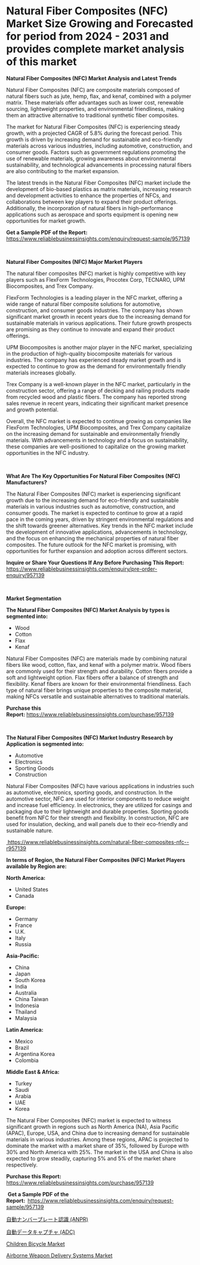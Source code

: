 <p><h1>Natural Fiber Composites (NFC) Market Size Growing and Forecasted for period from 2024 - 2031 and provides complete market analysis of this market</h1></p><p><strong>Natural Fiber Composites (NFC) Market Analysis and Latest Trends</strong></p>
<p><p>Natural Fiber Composites (NFC) are composite materials composed of natural fibers such as jute, hemp, flax, and kenaf, combined with a polymer matrix. These materials offer advantages such as lower cost, renewable sourcing, lightweight properties, and environmental friendliness, making them an attractive alternative to traditional synthetic fiber composites.</p><p>The market for Natural Fiber Composites (NFC) is experiencing steady growth, with a projected CAGR of 5.8% during the forecast period. This growth is driven by increasing demand for sustainable and eco-friendly materials across various industries, including automotive, construction, and consumer goods. Factors such as government regulations promoting the use of renewable materials, growing awareness about environmental sustainability, and technological advancements in processing natural fibers are also contributing to the market expansion.</p><p>The latest trends in the Natural Fiber Composites (NFC) market include the development of bio-based plastics as matrix materials, increasing research and development activities to enhance the properties of NFCs, and collaborations between key players to expand their product offerings. Additionally, the incorporation of natural fibers in high-performance applications such as aerospace and sports equipment is opening new opportunities for market growth.</p></p>
<p><strong>Get a Sample PDF of the Report:&nbsp;</strong> <a href="https://www.reliablebusinessinsights.com/enquiry/request-sample/957139">https://www.reliablebusinessinsights.com/enquiry/request-sample/957139</a></p>
<p>&nbsp;</p>
<p><strong>Natural Fiber Composites (NFC) Major Market Players</strong></p>
<p><p>The natural fiber composites (NFC) market is highly competitive with key players such as FlexForm Technologies, Procotex Corp, TECNARO, UPM Biocomposites, and Trex Company. </p><p>FlexForm Technologies is a leading player in the NFC market, offering a wide range of natural fiber composite solutions for automotive, construction, and consumer goods industries. The company has shown significant market growth in recent years due to the increasing demand for sustainable materials in various applications. Their future growth prospects are promising as they continue to innovate and expand their product offerings.</p><p>UPM Biocomposites is another major player in the NFC market, specializing in the production of high-quality biocomposite materials for various industries. The company has experienced steady market growth and is expected to continue to grow as the demand for environmentally friendly materials increases globally.</p><p>Trex Company is a well-known player in the NFC market, particularly in the construction sector, offering a range of decking and railing products made from recycled wood and plastic fibers. The company has reported strong sales revenue in recent years, indicating their significant market presence and growth potential.</p><p>Overall, the NFC market is expected to continue growing as companies like FlexForm Technologies, UPM Biocomposites, and Trex Company capitalize on the increasing demand for sustainable and environmentally friendly materials. With advancements in technology and a focus on sustainability, these companies are well-positioned to capitalize on the growing market opportunities in the NFC industry.</p></p>
<p>&nbsp;</p>
<p><strong>What Are The Key Opportunities For Natural Fiber Composites (NFC) Manufacturers?</strong></p>
<p><p>The Natural Fiber Composites (NFC) market is experiencing significant growth due to the increasing demand for eco-friendly and sustainable materials in various industries such as automotive, construction, and consumer goods. The market is expected to continue to grow at a rapid pace in the coming years, driven by stringent environmental regulations and the shift towards greener alternatives. Key trends in the NFC market include the development of innovative applications, advancements in technology, and the focus on enhancing the mechanical properties of natural fiber composites. The future outlook for the NFC market is promising, with opportunities for further expansion and adoption across different sectors.</p></p>
<p><strong>Inquire or Share Your Questions If Any Before Purchasing This Report:</strong> <a href="https://www.reliablebusinessinsights.com/enquiry/pre-order-enquiry/957139">https://www.reliablebusinessinsights.com/enquiry/pre-order-enquiry/957139</a></p>
<p>&nbsp;</p>
<p><strong>Market Segmentation</strong></p>
<p><strong>The Natural Fiber Composites (NFC) Market Analysis by types is segmented into:</strong></p>
<p><ul><li>Wood</li><li>Cotton</li><li>Flax</li><li>Kenaf</li></ul></p>
<p><p>Natural Fiber Composites (NFC) are materials made by combining natural fibers like wood, cotton, flax, and kenaf with a polymer matrix. Wood fibers are commonly used for their strength and durability. Cotton fibers provide a soft and lightweight option. Flax fibers offer a balance of strength and flexibility. Kenaf fibers are known for their environmental friendliness. Each type of natural fiber brings unique properties to the composite material, making NFCs versatile and sustainable alternatives to traditional materials.</p></p>
<p><strong>Purchase this Report:&nbsp;</strong><a href="https://www.reliablebusinessinsights.com/purchase/957139">https://www.reliablebusinessinsights.com/purchase/957139</a></p>
<p>&nbsp;</p>
<p><strong>The Natural Fiber Composites (NFC) Market Industry Research by Application is segmented into:</strong></p>
<p><ul><li>Automotive</li><li>Electronics</li><li>Sporting Goods</li><li>Construction</li></ul></p>
<p><p>Natural Fiber Composites (NFC) have various applications in industries such as automotive, electronics, sporting goods, and construction. In the automotive sector, NFC are used for interior components to reduce weight and increase fuel efficiency. In electronics, they are utilized for casings and packaging due to their lightweight and durable properties. Sporting goods benefit from NFC for their strength and flexibility. In construction, NFC are used for insulation, decking, and wall panels due to their eco-friendly and sustainable nature.</p></p>
<p><a href="https://www.reliablebusinessinsights.com/natural-fiber-composites-nfc--r957139">&nbsp;https://www.reliablebusinessinsights.com/natural-fiber-composites-nfc--r957139</a></p>
<p><strong>In terms of Region, the Natural Fiber Composites (NFC) Market Players available by Region are:</strong></p>
<p>
    <p> <strong> North America: </strong>
        <ul>
            <li>United States</li>
            <li>Canada</li>
        </ul>
        </p> 
    <p> <strong> Europe: </strong>
        <ul>
            <li>Germany</li>
            <li>France</li>
            <li>U.K.</li>
            <li>Italy</li>
            <li>Russia</li>
        </ul>
        </p> 
    <p> <strong> Asia-Pacific: </strong>
        <ul>
            <li>China</li>
            <li>Japan</li>
            <li>South Korea</li>
            <li>India</li>
            <li>Australia</li>
            <li>China Taiwan</li>
            <li>Indonesia</li>
            <li>Thailand</li>
            <li>Malaysia</li>
        </ul>
        </p> 
    <p> <strong> Latin America: </strong>
        <ul>
            <li>Mexico</li>
            <li>Brazil</li>
            <li>Argentina Korea</li>
            <li>Colombia</li>
        </ul>
        </p> 
    <p> <strong> Middle East & Africa: </strong>
        <ul>
            <li>Turkey</li>
            <li>Saudi</li>
            <li>Arabia</li>
            <li>UAE</li>
            <li>Korea</li>
        </ul>
    </p>
    </p>
<p><p>The Natural Fiber Composites (NFC) market is expected to witness significant growth in regions such as North America (NA), Asia Pacific (APAC), Europe, USA, and China due to increasing demand for sustainable materials in various industries. Among these regions, APAC is projected to dominate the market with a market share of 35%, followed by Europe with 30% and North America with 25%. The market in the USA and China is also expected to grow steadily, capturing 5% and 5% of the market share respectively.</p></p>
<p><strong>Purchase this Report: </strong><a href="https://www.reliablebusinessinsights.com/purchase/957139">https://www.reliablebusinessinsights.com/purchase/957139</a></p>
<p>&nbsp;<strong>Get a Sample PDF of the Report:&nbsp;&nbsp;</strong><a href="https://www.reliablebusinessinsights.com/enquiry/request-sample/957139">https://www.reliablebusinessinsights.com/enquiry/request-sample/957139</a></p>
<p><strong></strong></p>
<p><p><a href="https://github.com/DanykaKilback/Market-Research-Report-List-1/blob/main/819942884214.md">自動ナンバープレート認識 (ANPR)</a></p><p><a href="https://github.com/mohamedbakry57/Market-Research-Report-List-4/blob/main/425825884215.md">自動データキャプチャ (ADC)</a></p><p><a href="https://github.com/HenrietteMills1/Market-Research-Report-List-1/blob/main/children-bicycle-market.md">Children Bicycle Market</a></p><p><a href="https://www.linkedin.com/pulse/airborne-weapon-delivery-systems-market-insight-trends-growth-f5ave">Airborne Weapon Delivery Systems Market</a></p></p>